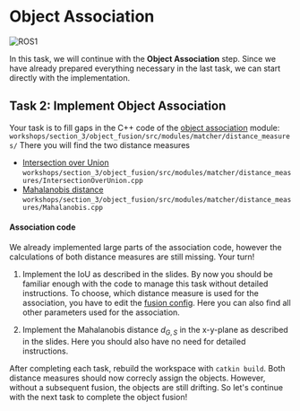 # Object Association

![ROS1](https://img.shields.io/badge/ROS1-blue)

In this task, we will continue with the **Object Association** step. Since we have already prepared everything necessary in the last task, we can start directly with the implementation.

## Task 2: Implement Object Association

Your task is to fill gaps in the C++ code of the [object association](https://github.com/ika-rwth-aachen/acdc/blob/main/catkin_workspace/src/workshops/section_3/object_fusion/src/modules/matcher/distance_measures/) module: `workshops/section_3/object_fusion/src/modules/matcher/distance_measures/`
There you will find the two distance measures
- [Intersection over Union](https://github.com/ika-rwth-aachen/acdc/blob/main/catkin_workspace/src/workshops/section_3/object_fusion/src/modules/matcher/distance_measures/IntersectionOverUnion.cpp#L40) `workshops/section_3/object_fusion/src/modules/matcher/distance_measures/IntersectionOverUnion.cpp`
- [Mahalanobis distance](https://github.com/ika-rwth-aachen/acdc/blob/main/catkin_workspace/src/workshops/section_3/object_fusion/src/modules/matcher/distance_measures/Mahalanobis.cpp#L69) `workshops/section_3/object_fusion/src/modules/matcher/distance_measures/Mahalanobis.cpp`

#### Association code

We already implemented large parts of the association code, however the calculations of both distance measures are still missing. Your turn!

1. Implement the IoU as described in the slides. By now you should be familiar enough with the code to manage this task without detailed instructions. To choose, which distance measure is used for the association, you have to edit the [fusion config](https://github.com/ika-rwth-aachen/acdc/blob/main/catkin_workspace/src/workshops/section_3/object_fusion_wrapper/param/fusion.yaml#L4). Here you can also find all other parameters used for the association.

2. Implement the Mahalanobis distance $d_{G,S}$ in the x-y-plane as described in the slides. Here you should also have no need for detailed instructions.

After completing each task, rebuild the workspace with `catkin build`. Both distance measures should now correcly assign the objects. However, without a subsequent fusion, the objects are still drifting. So let's continue with the next task to complete the object fusion!
